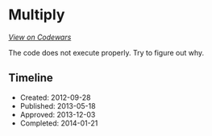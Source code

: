 # Multiply
[*View on Codewars*](https://www.codewars.com/kata/multiply)

The code does not execute properly. Try to figure out why.

## Timeline
- Created: 2012-09-28
- Published: 2013-05-18
- Approved: 2013-12-03
- Completed: 2014-01-21